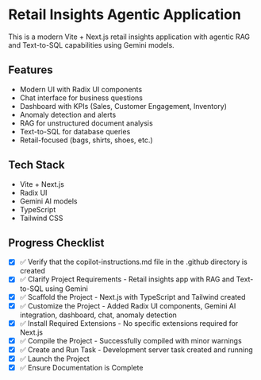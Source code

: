 # Retail Insights Agentic Application

This is a modern Vite + Next.js retail insights application with agentic RAG and Text-to-SQL capabilities using Gemini models.

## Features
- Modern UI with Radix UI components
- Chat interface for business questions
- Dashboard with KPIs (Sales, Customer Engagement, Inventory)
- Anomaly detection and alerts
- RAG for unstructured document analysis
- Text-to-SQL for database queries
- Retail-focused (bags, shirts, shoes, etc.)

## Tech Stack
- Vite + Next.js
- Radix UI
- Gemini AI models
- TypeScript
- Tailwind CSS

## Progress Checklist
- [x] ✅ Verify that the copilot-instructions.md file in the .github directory is created
- [x] ✅ Clarify Project Requirements - Retail insights app with RAG and Text-to-SQL using Gemini
- [x] ✅ Scaffold the Project - Next.js with TypeScript and Tailwind created
- [x] ✅ Customize the Project - Added Radix UI components, Gemini AI integration, dashboard, chat, anomaly detection
- [x] ✅ Install Required Extensions - No specific extensions required for Next.js
- [x] ✅ Compile the Project - Successfully compiled with minor warnings
- [x] ✅ Create and Run Task - Development server task created and running
- [x] ✅ Launch the Project
- [x] ✅ Ensure Documentation is Complete